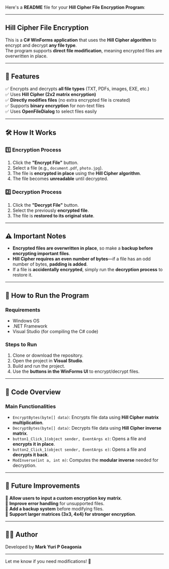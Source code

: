 Here's a **README** file for your **Hill Cipher File Encryption Program**:  

---

## **Hill Cipher File Encryption**
This is a **C# WinForms application** that uses the **Hill Cipher algorithm** to encrypt and decrypt **any file type**.  
The program supports **direct file modification**, meaning encrypted files are overwritten in place.

---

## **🔹 Features**
✅ Encrypts and decrypts **all file types** (TXT, PDFs, images, EXE, etc.)  
✅ Uses **Hill Cipher (2x2 matrix encryption)**  
✅ **Directly modifies files** (no extra encrypted file is created)  
✅ Supports **binary encryption** for non-text files  
✅ Uses **OpenFileDialog** to select files easily  

---

## **🛠 How It Works**
### **1️⃣ Encryption Process**
1. Click the **"Encrypt File"** button.  
2. Select a file (e.g., `document.pdf`, `photo.jpg`).  
3. The file is **encrypted in place** using the **Hill Cipher algorithm**.  
4. The file becomes **unreadable** until decrypted.  

### **2️⃣ Decryption Process**
1. Click the **"Decrypt File"** button.  
2. Select the previously **encrypted file**.  
3. The file is **restored to its original state**.  

---

## **⚠ Important Notes**
- **Encrypted files are overwritten in place**, so make a **backup before encrypting important files**.  
- **Hill Cipher requires an even number of bytes**—if a file has an odd number of bytes, **padding is added**.  
- If a file is **accidentally encrypted**, simply run the **decryption process** to restore it.  

---

## **📜 How to Run the Program**
### **Requirements**
- Windows OS  
- .NET Framework  
- Visual Studio (for compiling the C# code)  

### **Steps to Run**
1. Clone or download the repository.  
2. Open the project in **Visual Studio**.  
3. Build and run the project.  
4. Use the **buttons in the WinForms UI** to encrypt/decrypt files.  

---

## **📌 Code Overview**
### **Main Functionalities**
- `EncryptBytes(byte[] data)`: Encrypts file data using **Hill Cipher matrix multiplication**.  
- `DecryptBytes(byte[] data)`: Decrypts file data using **Hill Cipher inverse matrix**.  
- `button1_Click_1(object sender, EventArgs e)`: Opens a file and **encrypts it in place**.  
- `button2_Click_1(object sender, EventArgs e)`: Opens a file and **decrypts it back**.  
- `ModInverse(int a, int m)`: Computes the **modular inverse** needed for decryption.  

---

## **🔧 Future Improvements**
🔹 **Allow users to input a custom encryption key matrix**.  
🔹 **Improve error handling** for unsupported files.  
🔹 **Add a backup system** before modifying files.  
🔹 **Support larger matrices (3x3, 4x4) for stronger encryption**.  

---

## **👨‍💻 Author**
Developed by **Mark Yuri P Geagonia**  

---

Let me know if you need modifications! 🚀
